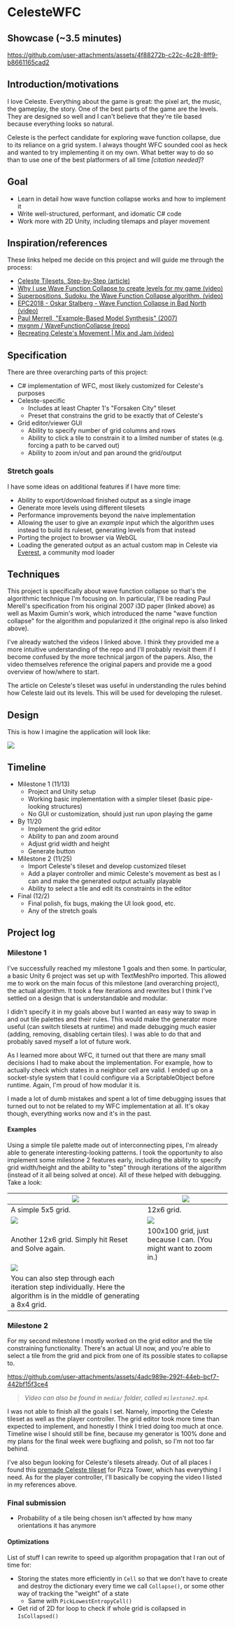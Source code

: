 # CelesteWFC

## Showcase (~3.5 minutes)

https://github.com/user-attachments/assets/4f88272b-c22c-4c28-8ff9-b8661165cad2

## Introduction/motivations

I love Celeste. Everything about the game is great: the pixel art, the music, the gameplay, the story. One of the best parts of the game are the levels. They are designed so well and I can't believe that they're tile based because everything looks so natural.

Celeste is the perfect candidate for exploring wave function collapse, due to its reliance on a grid system. I always thought WFC sounded cool as heck and wanted to try implementing it on my own. What better way to do so than to use one of the best platformers of all time _[citation needed]_?

## Goal

- Learn in detail how wave function collapse works and how to implement it 
- Write well-structured, performant, and idomatic C# code
- Work more with 2D Unity, including tilemaps and player movement

## Inspiration/references

These links helped me decide on this project and will guide me through the process:

- [Celeste Tilesets, Step-by-Step (article)](https://aran.ink/posts/celeste-tilesets)
- [Why I use Wave Function Collapse to create levels for my game (video)](https://www.youtube.com/watch?v=TO0Tx3w5abQ)
- [Superpositions, Sudoku, the Wave Function Collapse algorithm. (video)](https://www.youtube.com/watch?v=2SuvO4Gi7uY)
- [EPC2018 - Oskar Stalberg - Wave Function Collapse in Bad North (video)](https://www.youtube.com/watch?v=0bcZb-SsnrA)
- [Paul Merrell, "Example-Based Model Synthesis" (2007)](https://paulmerrell.org/wp-content/uploads/2021/06/model_synthesis.pdf)
- [mxgnm / WaveFunctionCollapse (repo)](https://github.com/mxgmn/WaveFunctionCollapse)
- [Recreating Celeste's Movement | Mix and Jam (video)](https://www.youtube.com/watch?v=STyY26a_dPY)

## Specification

There are three overarching parts of this project:

- C# implementation of WFC, most likely customized for Celeste's purposes
- Celeste-specific
  - Includes at least Chapter 1's "Forsaken City" tileset
  - Preset that constrains the grid to be exactly that of Celeste's
- Grid editor/viewer GUI
  - Ability to specify number of grid columns and rows
  - Ability to click a tile to constrain it to a limited number of states (e.g. forcing a path to be carved out)
  - Ability to zoom in/out and pan around the grid/output

### Stretch goals

I have some ideas on additional features if I have more time:

- Ability to export/download finished output as a single image
- Generate more levels using different tilesets
- Performance improvements beyond the naive implementation
- Allowing the user to give an _example_ input which the algorithm uses instead to build its ruleset, generating levels from that instead
- Porting the project to browser via WebGL
- Loading the generated output as an actual custom map in Celeste via [Everest](https://everestapi.github.io/), a community mod loader

## Techniques

This project is specifically about wave function collapse so that's the algorithmic technique I'm focusing on. In particular, I'll be reading Paul Merell's specification from his original 2007 i3D paper (linked above) as well as Maxim Gumin's work, which introduced the name "wave function collapse" for the algorithm and popularized it (the original repo is also linked above).

I've already watched the videos I linked above. I think they provided me a more intuitive understanding of the repo and I'll probably revisit them if I become confused by the more technical jargon of the papers. Also, the video themselves reference the original papers and provide me a good overview of how/where to start.

The article on Celeste's tileset was useful in understanding the rules behind how Celeste laid out its levels. This will be used for developing the ruleset.

## Design

This is how I imagine the application will look like:

![](media/design.png)

## Timeline

- Milestone 1 (11/13)
  - Project and Unity setup
  - Working basic implementation with a simpler tileset (basic pipe-looking structures)
  - No GUI or customization, should just run upon playing the game
- By 11/20
  - Implement the grid editor
  - Ability to pan and zoom around
  - Adjust grid width and height
  - Generate button
- Milestone 2 (11/25)
  - Import Celeste's tileset and develop customized tileset
  - Add a player controller and mimic Celeste's movement as best as I can and make the generated output actually playable
  - Ability to select a tile and edit its constraints in the editor
- Final (12/2)
  - Final polish, fix bugs, making the UI look good, etc.
  - Any of the stretch goals


## Project log

### Milestone 1

I've successfully reached my milestone 1 goals and then some. In particular, a basic Unity 6 project was set up with TextMeshPro imported. This allowed me to work on the main focus of this milestone (and overarching project), the actual algorithm. It took a few iterations and rewrites but I think I've settled on a design that is understandable and modular.

I didn't specify it in my goals above but I wanted an easy way to swap in and out tile palettes and their rules. This would make the generator more useful (can switch tilesets at runtime) and made debugging much easier (adding, removing, disabling certain tiles). I was able to do that and probably saved myself a lot of future work.

As I learned more about WFC, it turned out that there are many small decisions I had to make about the implementation. For example, how to actually check which states in a neighbor cell are valid. I ended up on a socket-style system that I could configure via a ScriptableObject before runtime. Again, I'm proud of how modular it is.

I made a lot of dumb mistakes and spent a lot of time debugging issues that turned out to not be related to my WFC implementation at all. It's okay though, everything works now and it's in the past.

#### Examples

Using a simple tile palette made out of interconnecting pipes, I'm already able to generate interesting-looking patterns. I took the opportunity to also implement some milestone 2 features early, including the ability to specify grid width/height and the ability to "step" through iterations of the algorithm (instead of it all being solved at once). All of these helped with debugging. Take a look:

| ![](media/m1/5x5.png) | ![](media/m1/12x6.png) |
|-------|------|
| A simple 5x5 grid. | 12x6 grid. |
| ![](media/m1/12x6_2.png) | ![](media/m1/100x100.png) |
| Another 12x6 grid. Simply hit Reset and Solve again. | 100x100 grid, just because I can. (You might want to zoom in.) |
| ![](media/m1/8x4_step.png) |
| You can also step through each iteration step individually. Here the algorithm is in the middle of generating a 8x4 grid. |

### Milestone 2

For my second milestone I mostly worked on the grid editor and the tile constraining functionality. There's an actual UI now, and you're able to select a tile from the grid and pick from one of its possible states to collapse to.

https://github.com/user-attachments/assets/4adc989e-292f-44eb-bcf7-442bf15f3ce4

> *Video can also be found in `media/` folder, called `milestone2.mp4`.*

I was not able to finish all the goals I set. Namely, importing the Celeste tileset as well as the player controller. The grid editor took more time than expected to implement, and honestly I think I tried doing too much at once. Timeline wise I should still be fine, because my generator is 100% done and my plans for the final week were bugfixing and polish, so I'm not too far behind.

I've also begun looking for Celeste's tilesets already. Out of all places I found this [premade Celeste tileset](https://gamebanana.com/tools/13614) for Pizza Tower, which has everything I need. As for the player controller, I'll basically be copying the video I listed in my references above.

### Final submission

- Probability of a tile being chosen isn't affected by how many orientations it has anymore

#### Optimizations

List of stuff I can rewrite to speed up algorithm propagation that I ran out of time for:

- Storing the states more efficiently in `Cell` so that we don't have to create and destroy the dictionary every time we call `Collapse()`, or some other way of tracking the "weight" of a state
  - Same with `PickLowestEntropyCell()`
- Get rid of 2D for loop to check if whole grid is collapsed in `IsCollapsed()`
